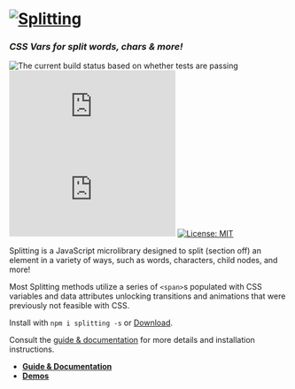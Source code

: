 # [<img src="https://splitting.js.org/splitting.gif" alt="Splitting" style="max-width: 100%; height:auto" />](https://splitting.js.org)

### _CSS Vars for split words, chars & more!_

![The current build status based on whether tests are passing](https://api.travis-ci.org/shshaw/Splitting.svg?branch=1.0.0)
![The Uncompressed size of Splitting](http://img.badgesize.io/https://unpkg.com/splitting/dist/splitting.min.js?label=Minified%20Size)
![The GZIP size of Splitting](http://img.badgesize.io/https://unpkg.com/splitting/dist/splitting.min.js?compression=gzip&label=GZIP%20Size)
[![License: MIT](https://img.shields.io/badge/License-MIT-blue.svg)](https://opensource.org/licenses/MIT)

Splitting is a JavaScript microlibrary designed to split (section off) an element in a variety of ways, such as words, characters, child nodes, and more!

Most Splitting methods utilize a series of `<span>`s populated with CSS variables and data attributes unlocking transitions and animations that were previously not feasible with CSS.

Install with `npm i splitting -s` or [Download](https://github.com/shshaw/Splitting/archive/master.zip).

Consult the [guide & documentation](https://splitting.js.org/guide.html) for more details and installation instructions.

- [**Guide & Documentation**](https://splitting.js.org/guide.html)
- [**Demos**](https://codepen.io/collection/43588e4b7beaaf25ede7e38e61441e54/)
